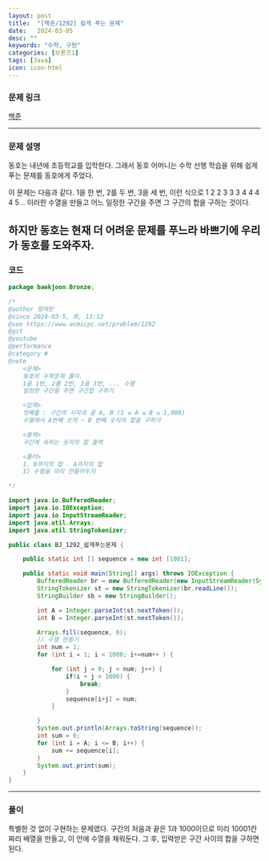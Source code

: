 ```yaml
---
layout: post
title:  "[백준/1292] 쉽게 푸는 문제"
date:   2024-03-05
desc: ""
keywords: "수학, 구현"
categories: [브론즈1]
tags: [Java]
icon: icon-html
---
```


### 문제 링크
[백준](https://www.acmicpc.net/problem/1292)

---

### 문제 설명
동호는 내년에 초등학교를 입학한다. 그래서 동호 어머니는 수학 선행 학습을 위해 쉽게 푸는 문제를 동호에게 주었다.

이 문제는 다음과 같다. 1을 한 번, 2를 두 번, 3을 세 번, 이런 식으로 1 2 2 3 3 3 4 4 4 4 5 .. 이러한 수열을 만들고 어느 일정한 구간을 주면 그 구간의 합을 구하는 것이다.

하지만 동호는 현재 더 어려운 문제를 푸느라 바쁘기에 우리가 동호를 도와주자.
---

### 코드
```JAVA
package baekjoon.Bronze;

/*
@author 정여민
@since 2024-03-5, 화, 13:12
@see https://www.acmicpc.net/problem/1292
@git
@youtube
@performance
@category #
@note
    <문제>
    동호의 수학문제 풀이.
    1을 1번, 2를 2번, 3을 3번, ... 수열
    일정한 구간을 주면 구간합 구하기

    <입력>
    첫째줄 : 구간의 시작과 끝 A, B (1 ≤ A ≤ B ≤ 1,000)
    수열에서 A번째 숫자 ~ B 번째 숫자의 합을 구하기

    <출력>
    구간에 속하는 숫자의 합 출력

    <풀이>
    1. B까지의 합 - A까지의 합
    1) 수열을 미리 만들어두자

*/

import java.io.BufferedReader;
import java.io.IOException;
import java.io.InputStreamReader;
import java.util.Arrays;
import java.util.StringTokenizer;

public class BJ_1292_쉽게푸는문제 {

    public static int [] sequence = new int [1001];

    public static void main(String[] args) throws IOException {
        BufferedReader br = new BufferedReader(new InputStreamReader(System.in));
        StringTokenizer st = new StringTokenizer(br.readLine());
        StringBuilder sb = new StringBuilder();

        int A = Integer.parseInt(st.nextToken());
        int B = Integer.parseInt(st.nextToken());

        Arrays.fill(sequence, 0);
        // 수열 만들기
        int num = 1;
        for (int i = 1; i < 1000; i+=num++ ) {

            for (int j = 0; j < num; j++) {
                if(i + j > 1000) {
                    break;
                }
                sequence[i+j] = num;
            }

        }
        System.out.println(Arrays.toString(sequence));
        int sum = 0;
        for (int i = A; i <= B; i++) {
            sum += sequence[i];
        }
        System.out.print(sum);
    }
}

```

---
### 풀이
특별한 것 없이 구현하는 문제였다.
구간의 처음과 끝은 1과 1000이므로 미리 10001칸짜리 배열을 만들고, 이 안에 수열을 채워둔다.
그 후, 입력받은 구간 사이의 합을 구하면 된다.